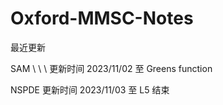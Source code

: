 # Oxford-MMSC-Notes

最近更新

SAM   \ \ \ 更新时间 2023/11/02 至 Greens function

NSPDE 更新时间 2023/11/03 至 L5 结束
